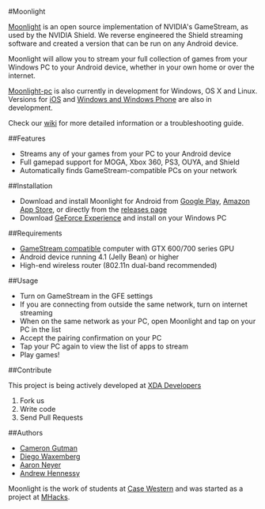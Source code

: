 #Moonlight

[Moonlight](http://moonlight-stream.com) is an open source implementation of NVIDIA's GameStream, as used by the NVIDIA Shield.
We reverse engineered the Shield streaming software and created a version that can be run on any Android device.

Moonlight will allow you to stream your full collection of games from your Windows PC to your Android device,
whether in your own home or over the internet.

[Moonlight-pc](https://github.com/moonlight-stream/moonlight-pc) is also currently in development for Windows, OS X and Linux. Versions for [iOS](https://github.com/moonlight-stream/moonlight-ios) and [Windows and Windows Phone](https://github.com/moonlight-stream/moonlight-windows) are also in development.

Check our [wiki](https://github.com/moonlight-stream/moonlight-android/wiki) for more detailed information or a troubleshooting guide. 

##Features

* Streams any of your games from your PC to your Android device
* Full gamepad support for MOGA, Xbox 360, PS3, OUYA, and Shield
* Automatically finds GameStream-compatible PCs on your network

##Installation

* Download and install Moonlight for Android from
[Google Play](https://play.google.com/store/apps/details?id=com.limelight), [Amazon App Store](http://www.amazon.com/gp/product/B00JK4MFN2), or directly from the [releases page](https://github.com/moonlight-stream/moonlight-android/releases)
* Download [GeForce Experience](http://www.geforce.com/geforce-experience) and install on your Windows PC

##Requirements

* [GameStream compatible](http://shield.nvidia.com/play-pc-games/) computer with GTX 600/700 series GPU
* Android device running 4.1 (Jelly Bean) or higher
* High-end wireless router (802.11n dual-band recommended)

##Usage

* Turn on GameStream in the GFE settings
* If you are connecting from outside the same network, turn on internet
  streaming
* When on the same network as your PC, open Moonlight and tap on your PC in the list
* Accept the pairing confirmation on your PC
* Tap your PC again to view the list of apps to stream
* Play games!

##Contribute

This project is being actively developed at [XDA Developers](http://forum.xda-developers.com/showthread.php?t=2505510)

1. Fork us
2. Write code
3. Send Pull Requests

##Authors

* [Cameron Gutman](https://github.com/cgutman)  
* [Diego Waxemberg](https://github.com/dwaxemberg)  
* [Aaron Neyer](https://github.com/Aaronneyer)  
* [Andrew Hennessy](https://github.com/yetanothername)

Moonlight is the work of students at [Case Western](http://case.edu) and was
started as a project at [MHacks](http://mhacks.org).
